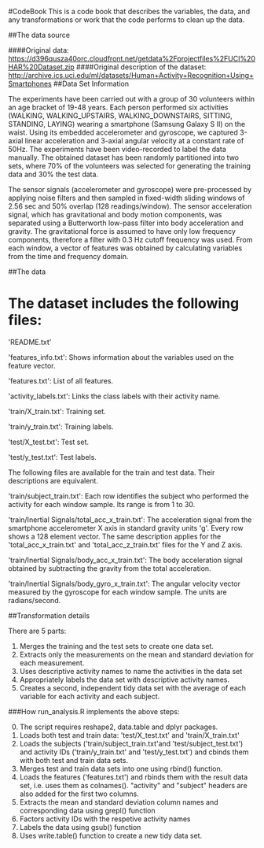 #CodeBook
This is a code book that describes the variables, the data, and any transformations or work that the code performs to clean up the data.

##The data source

####Original data: https://d396qusza40orc.cloudfront.net/getdata%2Fprojectfiles%2FUCI%20HAR%20Dataset.zip
####Original description of the dataset: http://archive.ics.uci.edu/ml/datasets/Human+Activity+Recognition+Using+Smartphones
##Data Set Information

The experiments have been carried out with a group of 30 volunteers within an age bracket of 19-48 years. Each person performed six activities (WALKING, WALKING_UPSTAIRS, WALKING_DOWNSTAIRS, SITTING, STANDING, LAYING) wearing a smartphone (Samsung Galaxy S II) on the waist. Using its embedded accelerometer and gyroscope, we captured 3-axial linear acceleration and 3-axial angular velocity at a constant rate of 50Hz. The experiments have been video-recorded to label the data manually. The obtained dataset has been randomly partitioned into two sets, where 70% of the volunteers was selected for generating the training data and 30% the test data.

The sensor signals (accelerometer and gyroscope) were pre-processed by applying noise filters and then sampled in fixed-width sliding windows of 2.56 sec and 50% overlap (128 readings/window). The sensor acceleration signal, which has gravitational and body motion components, was separated using a Butterworth low-pass filter into body acceleration and gravity. The gravitational force is assumed to have only low frequency components, therefore a filter with 0.3 Hz cutoff frequency was used. From each window, a vector of features was obtained by calculating variables from the time and frequency domain.

##The data

The dataset includes the following files:
=========================================
'README.txt'

'features_info.txt': Shows information about the variables used on the feature vector.

'features.txt': List of all features.

'activity_labels.txt': Links the class labels with their activity name.

'train/X_train.txt': Training set.

'train/y_train.txt': Training labels.

'test/X_test.txt': Test set.

'test/y_test.txt': Test labels.

The following files are available for the train and test data. Their descriptions are equivalent.

'train/subject_train.txt': Each row identifies the subject who performed the activity for each window sample. Its range is from 1 to 30.

'train/Inertial Signals/total_acc_x_train.txt': The acceleration signal from the smartphone accelerometer X axis in standard gravity units 'g'. Every row shows a 128 element vector. The same description applies for the 'total_acc_x_train.txt' and 'total_acc_z_train.txt' files for the Y and Z axis.

'train/Inertial Signals/body_acc_x_train.txt': The body acceleration signal obtained by subtracting the gravity from the total acceleration.

'train/Inertial Signals/body_gyro_x_train.txt': The angular velocity vector measured by the gyroscope for each window sample. The units are radians/second.

##Transformation details

There are 5 parts:
 
1. Merges the training and the test sets to create one data set.
2. Extracts only the measurements on the mean and standard deviation for each measurement.
3. Uses descriptive activity names to name the activities in the data set
4. Appropriately labels the data set with descriptive activity names.
5. Creates a second, independent tidy data set with the average of each variable for each activity and each subject.

###How run_analysis.R implements the above steps:

0. The script requires reshape2, data.table and dplyr packages.
1. Loads both test and train data: 'test/X_test.txt' and 'train/X_train.txt'
2. Loads the subjects ('train/subject_train.txt'and 'test/subject_test.txt') and activity IDs ('train/y_train.txt' and 'test/y_test.txt') and cbinds them with both test and train data sets.
3. Merges test and train data sets into one using rbind() function.
4. Loads the features ('features.txt') and rbinds them with the result data set, i.e. uses them as colnames().  "activity" and "subject" headers are also added for the first two columns.
5. Extracts the mean and standard deviation column names and corresponding data using grepl() function
6. Factors activity IDs with the respetive activity names 
7. Labels the data using gsub() function
8. Uses write.table() function to create a new tidy data set.